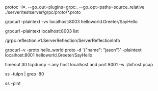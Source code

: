 protoc -I=. --go_out=plugins=grpc:. --go_opt=paths=source_relative ./server/testserver/grpc/proto/*.proto

grpcurl -plaintext -vv localhost:8003 helloworld.Greeter/SayHello

grpcurl -plaintext localhost:8003 list

/grpc.reflection.v1.ServerReflection/ServerReflectionInfo

grpcurl -v -proto hello_world.proto -d '{"name": "jason"}' -plaintext localhost:8001 helloworld.Greeter/SayHello

timeout 30 tcpdump -i any host localhost and port 8001 -w ./bifrost.pcap

ss -tulpn | grep :80

ss -plnt

